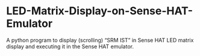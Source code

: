 # LED-Matrix-Display-on-Sense-HAT-Emulator
A python program to display (scrolling) “SRM IST” in Sense HAT LED matrix display and executing it in the Sense HAT emulator. 
